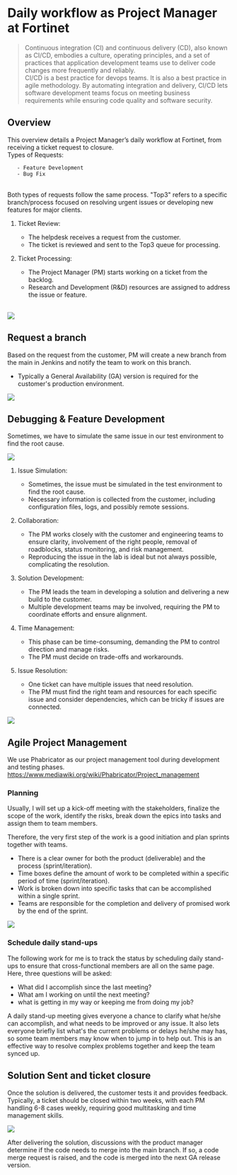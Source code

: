 # Daily workflow as Project Manager at Fortinet

>Continuous integration (CI) and continuous delivery (CD), also known as CI/CD, embodies a culture, operating principles, and a set of practices that application development teams use to deliver code changes more frequently and reliably. <br>
>CI/CD is a best practice for devops teams. It is also a best practice in agile methodology. By automating integration and delivery, CI/CD lets software development teams focus on meeting business requirements while ensuring code quality and software security.

## Overview
This overview details a Project Manager’s daily workflow at Fortinet, from receiving a ticket request to closure. <br>
Types of Requests:

       - Feature Development
       - Bug Fix

<br>
Both types of requests follow the same process. "Top3" refers to a specific branch/process focused on resolving urgent issues or developing new features for major clients. <br>

1. Ticket Review:

      - The helpdesk receives a request from the customer.
      - The ticket is reviewed and sent to the Top3 queue for processing.
2. Ticket Processing:

      - The Project Manager (PM) starts working on a ticket from the backlog.
      - Research and Development (R&D) resources are assigned to address the issue or feature.
 <br>





<img src="https://user-images.githubusercontent.com/79688638/202586118-0dad4999-6c02-4ffe-8197-c2356f8b436f.png">

## Request a branch

Based on the request from the customer, PM will create a new branch from the main in Jenkins and notify the team to work on this branch. <br>
- Typically a General Availability (GA) version is required for the customer's production environment. <br>

<img src="https://user-images.githubusercontent.com/79688638/202586452-30407e27-f1a9-43fb-b5ba-17f601d682ec.png">
 
 ## Debugging & Feature Development
 
Sometimes, we have to simulate the same issue in our test environment to find the root cause. 

<img src="https://user-images.githubusercontent.com/79688638/202586670-b2b8c472-a2ff-472b-9119-098cc0a6511f.png"> <br>
1. Issue Simulation:

   - Sometimes, the issue must be simulated in the test environment to find the root cause.
   - Necessary information is collected from the customer, including configuration files, logs, and possibly remote sessions.
2. Collaboration:

   - The PM works closely with the customer and engineering teams to ensure clarity, involvement of the right people, removal of roadblocks, status monitoring, and risk management.
   - Reproducing the issue in the lab is ideal but not always possible, complicating the resolution.
3. Solution Development:

   - The PM leads the team in developing a solution and delivering a new build to the customer.
   - Multiple development teams may be involved, requiring the PM to coordinate efforts and ensure alignment.
4. Time Management:

   - This phase can be time-consuming, demanding the PM to control direction and manage risks.
   - The PM must decide on trade-offs and workarounds.
5. Issue Resolution:

   - One ticket can have multiple issues that need resolution.
   - The PM must find the right team and resources for each specific issue and consider dependencies, which can be tricky if issues are connected.



<img src="https://user-images.githubusercontent.com/79688638/204415800-bd840fd4-1d2f-41ee-aeac-b445a11e3122.PNG">
 <br>

## Agile Project Management
We use Phabricator as our project management tool during development and testing phases. <br>
https://www.mediawiki.org/wiki/Phabricator/Project_management
<br>
### Planning
Usually, I will set up a kick-off meeting with the stakeholders, finalize the scope of the work, identify the risks, break down the epics into tasks and assign them to team members. <br>

Therefore, the very first step of the work is a good initiation and plan sprints together with teams. <br>
- There is a clear owner for both the product (deliverable) and the process (sprint/iteration).<br>
- Time boxes define the amount of work to be completed within a specific period of time (sprint/iteration).<br>
- Work is broken down into specific tasks that can be accomplished within a single sprint.<br>
- Teams are responsible for the completion and delivery of promised work by the end of the sprint.<br>

<img src="https://user-images.githubusercontent.com/79688638/204999289-d8d692a0-47b8-4c54-9af9-4549656755ac.png">

### Schedule daily stand-ups

The following work for me is to track the status by scheduling daily stand-ups to ensure that cross-functional members are all on the same page.<br>
Here, three questions will be asked:<br>

- What did I accomplish since the last meeting?<br>
- What am I working on until the next meeting?<br>
- what is getting in my way or keeping me from doing my job?<br>

A daily stand-up meeting gives everyone a chance to clarify what he/she can accomplish, and what needs to be improved or any issue. It also lets everyone briefly list what's the current problems or delays he/she may has, so some team members may know when to jump in to help out. This is an effective way to resolve complex problems together and keep the team synced up. 


## Solution Sent and ticket closure 

Once the solution is delivered, the customer tests it and provides feedback. Typically, a ticket should be closed within two weeks, with each PM handling 6-8 cases weekly, requiring good multitasking and time management skills.






<img src="https://user-images.githubusercontent.com/79688638/202586908-0e463174-0bdb-40dc-a2b1-a910b5df9af9.png">



After delivering the solution, discussions with the product manager determine if the code needs to merge into the main branch. If so, a code merge request is raised, and the code is merged into the next GA release version.  <br>

